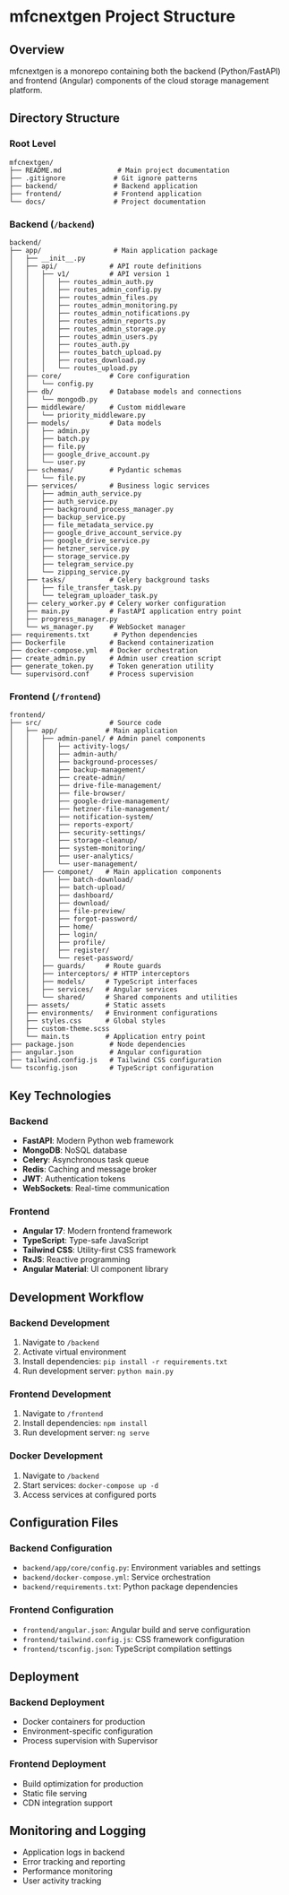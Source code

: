 # mfcnextgen Project Structure

## Overview
mfcnextgen is a monorepo containing both the backend (Python/FastAPI) and frontend (Angular) components of the cloud storage management platform.

## Directory Structure

### Root Level
```
mfcnextgen/
├── README.md              # Main project documentation
├── .gitignore            # Git ignore patterns
├── backend/              # Backend application
├── frontend/             # Frontend application
└── docs/                 # Project documentation
```

### Backend (`/backend`)
```
backend/
├── app/                  # Main application package
│   ├── __init__.py
│   ├── api/             # API route definitions
│   │   ├── v1/          # API version 1
│   │   │   ├── routes_admin_auth.py
│   │   │   ├── routes_admin_config.py
│   │   │   ├── routes_admin_files.py
│   │   │   ├── routes_admin_monitoring.py
│   │   │   ├── routes_admin_notifications.py
│   │   │   ├── routes_admin_reports.py
│   │   │   ├── routes_admin_storage.py
│   │   │   ├── routes_admin_users.py
│   │   │   ├── routes_auth.py
│   │   │   ├── routes_batch_upload.py
│   │   │   ├── routes_download.py
│   │   │   └── routes_upload.py
│   ├── core/            # Core configuration
│   │   └── config.py
│   ├── db/              # Database models and connections
│   │   └── mongodb.py
│   ├── middleware/      # Custom middleware
│   │   └── priority_middleware.py
│   ├── models/          # Data models
│   │   ├── admin.py
│   │   ├── batch.py
│   │   ├── file.py
│   │   ├── google_drive_account.py
│   │   └── user.py
│   ├── schemas/         # Pydantic schemas
│   │   └── file.py
│   ├── services/        # Business logic services
│   │   ├── admin_auth_service.py
│   │   ├── auth_service.py
│   │   ├── background_process_manager.py
│   │   ├── backup_service.py
│   │   ├── file_metadata_service.py
│   │   ├── google_drive_account_service.py
│   │   ├── google_drive_service.py
│   │   ├── hetzner_service.py
│   │   ├── storage_service.py
│   │   ├── telegram_service.py
│   │   └── zipping_service.py
│   ├── tasks/           # Celery background tasks
│   │   ├── file_transfer_task.py
│   │   └── telegram_uploader_task.py
│   ├── celery_worker.py # Celery worker configuration
│   ├── main.py          # FastAPI application entry point
│   ├── progress_manager.py
│   └── ws_manager.py    # WebSocket manager
├── requirements.txt      # Python dependencies
├── Dockerfile           # Backend containerization
├── docker-compose.yml   # Docker orchestration
├── create_admin.py      # Admin user creation script
├── generate_token.py    # Token generation utility
└── supervisord.conf     # Process supervision
```

### Frontend (`/frontend`)
```
frontend/
├── src/                 # Source code
│   ├── app/            # Main application
│   │   ├── admin-panel/ # Admin panel components
│   │   │   ├── activity-logs/
│   │   │   ├── admin-auth/
│   │   │   ├── background-processes/
│   │   │   ├── backup-management/
│   │   │   ├── create-admin/
│   │   │   ├── drive-file-management/
│   │   │   ├── file-browser/
│   │   │   ├── google-drive-management/
│   │   │   ├── hetzner-file-management/
│   │   │   ├── notification-system/
│   │   │   ├── reports-export/
│   │   │   ├── security-settings/
│   │   │   ├── storage-cleanup/
│   │   │   ├── system-monitoring/
│   │   │   ├── user-analytics/
│   │   │   └── user-management/
│   │   ├── componet/   # Main application components
│   │   │   ├── batch-download/
│   │   │   ├── batch-upload/
│   │   │   ├── dashboard/
│   │   │   ├── download/
│   │   │   ├── file-preview/
│   │   │   ├── forgot-password/
│   │   │   ├── home/
│   │   │   ├── login/
│   │   │   ├── profile/
│   │   │   ├── register/
│   │   │   └── reset-password/
│   │   ├── guards/     # Route guards
│   │   ├── interceptors/ # HTTP interceptors
│   │   ├── models/     # TypeScript interfaces
│   │   ├── services/   # Angular services
│   │   └── shared/     # Shared components and utilities
│   ├── assets/         # Static assets
│   ├── environments/   # Environment configurations
│   ├── styles.css      # Global styles
│   ├── custom-theme.scss
│   └── main.ts         # Application entry point
├── package.json         # Node dependencies
├── angular.json         # Angular configuration
├── tailwind.config.js   # Tailwind CSS configuration
└── tsconfig.json        # TypeScript configuration
```

## Key Technologies

### Backend
- **FastAPI**: Modern Python web framework
- **MongoDB**: NoSQL database
- **Celery**: Asynchronous task queue
- **Redis**: Caching and message broker
- **JWT**: Authentication tokens
- **WebSockets**: Real-time communication

### Frontend
- **Angular 17**: Modern frontend framework
- **TypeScript**: Type-safe JavaScript
- **Tailwind CSS**: Utility-first CSS framework
- **RxJS**: Reactive programming
- **Angular Material**: UI component library

## Development Workflow

### Backend Development
1. Navigate to `/backend`
2. Activate virtual environment
3. Install dependencies: `pip install -r requirements.txt`
4. Run development server: `python main.py`

### Frontend Development
1. Navigate to `/frontend`
2. Install dependencies: `npm install`
3. Run development server: `ng serve`

### Docker Development
1. Navigate to `/backend`
2. Start services: `docker-compose up -d`
3. Access services at configured ports

## Configuration Files

### Backend Configuration
- `backend/app/core/config.py`: Environment variables and settings
- `backend/docker-compose.yml`: Service orchestration
- `backend/requirements.txt`: Python package dependencies

### Frontend Configuration
- `frontend/angular.json`: Angular build and serve configuration
- `frontend/tailwind.config.js`: CSS framework configuration
- `frontend/tsconfig.json`: TypeScript compilation settings

## Deployment

### Backend Deployment
- Docker containers for production
- Environment-specific configuration
- Process supervision with Supervisor

### Frontend Deployment
- Build optimization for production
- Static file serving
- CDN integration support

## Monitoring and Logging

- Application logs in backend
- Error tracking and reporting
- Performance monitoring
- User activity tracking
